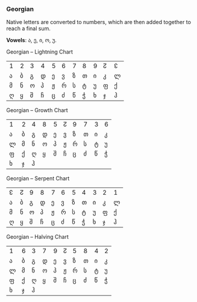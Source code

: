 ### <span id="anchor-82"></span>Georgian

Native letters are converted to numbers, which are then added together
to reach a final sum.

**Vowels**: ა, ე, ი, ო, უ. 

Georgian – Lightning Chart

|   |   |   |   |   |   |   |   |   |   |   |
| - | - | - | - | - | - | - | - | - | - | - |
| 1 | 2 | 3 | 4 | 5 | 6 | 7 | 8 | 9 | ↊ | ↋ |
| ა | ბ | გ | დ | ე | ვ | ზ | თ | ი | კ | ლ |
| მ | ნ | ო | პ | ჟ | რ | ს | ტ | უ | ფ | ქ |
| ღ | ყ | შ | ჩ | ც | ძ | წ | ჭ | ხ | ჯ | ჰ |

Georgian – Growth Chart

|   |   |   |   |   |   |   |   |   |   |
| - | - | - | - | - | - | - | - | - | - |
| 1 | 2 | 4 | 8 | 5 | ↊ | 9 | 7 | 3 | 6 |
| ა | ბ | გ | დ | ე | ვ | ზ | თ | ი | კ |
| ლ | მ | ნ | ო | პ | ჟ | რ | ს | ტ | უ |
| ფ | ქ | ღ | ყ | შ | ჩ | ც | ძ | წ | ჭ |
| ხ | ჯ | ჰ |   |   |   |   |   |   |   |

Georgian – Serpent Chart

|   |   |   |   |   |   |   |   |   |   |   |
| - | - | - | - | - | - | - | - | - | - | - |
| ↋ | ↊ | 9 | 8 | 7 | 6 | 5 | 4 | 3 | 2 | 1 |
| ა | ბ | გ | დ | ე | ვ | ზ | თ | ი | კ | ლ |
| მ | ნ | ო | პ | ჟ | რ | ს | ტ | უ | ფ | ქ |
| ღ | ყ | შ | ჩ | ც | ძ | წ | ჭ | ხ | ჯ | ჰ |

Georgian – Halving Chart

|   |   |   |   |   |   |   |   |   |   |
| - | - | - | - | - | - | - | - | - | - |
| 1 | 6 | 3 | 7 | 9 | ↊ | 5 | 8 | 4 | 2 |
| ა | ბ | გ | დ | ე | ვ | ზ | თ | ი | კ |
| ლ | მ | ნ | ო | პ | ჟ | რ | ს | ტ | უ |
| ფ | ქ | ღ | ყ | შ | ჩ | ც | ძ | წ | ჭ |
| ხ | ჯ | ჰ |   |   |   |   |   |   |   |
